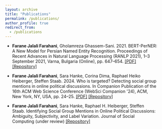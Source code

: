 ```yaml
---
layout: archive
title: "Publications"
permalink: /publications/
author_profile: true
redirect_from:
  - /publications
---
```


- **Farane Jalali Farahani**, Gholamreza Ghassem-Sani. 2021. BERT-PerNER: A New Model for Persian Named Entity Recognition. Proceedings of Recent Advances in Natural Language Processing (RANLP 2021), 1–3 September 2021, Varna, Bulgaria (Online), pp. 647–654. [[PDF]](https://aclanthology.org/2021.ranlp-1.73/) [[Repository]](https://github.com/FaraneJalaliFarahani/BERT-PersNER)

- **Farane Jalali Farahani**, Sara Hanke, Corina Dima, Raphael Heiko Heiberger, Steffen Staab. 2024. Who is targeted? Detecting social group mentions in online political discussions. In Companion Publication of the 16th ACM Web Science Conference (WebSci Companion '24), ACM, New York, NY, USA, pp. 24–25. [[PDF]](https://doi.org/10.1145/3630744.3658412) [[Repository]](https://github.com/FaraneJalaliFarahani/Who-is-targeted)

- **Farane Jalali Farahani**, Sara Hanke, Raphael H. Heiberger, Steffen Staab. Identifying Social Group Mentions in Online Political Discussions: Ambiguity, Subjectivity, and Label Variation. Journal of Social Computing (under review) [[Repository]](https://github.com/FaraneJalaliFarahani/Social-Group-Mentions)


